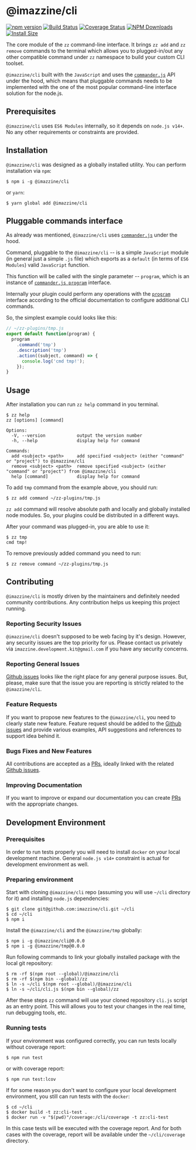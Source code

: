 # @imazzine/cli

[![npm version](https://img.shields.io/npm/v/@imazzine/cli)](https://www.npmjs.com/package/@imazzine/cli)
[![Build Status](https://travis-ci.com/imazzine/cli.svg?branch=master)](https://travis-ci.com/imazzine/cli)
[![Coverage Status](https://coveralls.io/repos/github/imazzine/cli/badge.svg?branch=master)](https://coveralls.io/github/imazzine/cli?branch=master)
[![NPM Downloads](https://img.shields.io/npm/dm/@imazzine/cli.svg?style=flat)](https://npmcharts.com/compare/@imazzine/cli?minimal=true)
[![Install Size](https://packagephobia.now.sh/badge?p=@imazzine/cli)](https://packagephobia.now.sh/result?p=@imazzine/cli)

The core module of the `zz` command-line interface. It brings `zz add` and `zz remove` commands to the terminal which allows you to plugged-in/out any other compatible command under `zz` namespace to build your custom CLI toolset.

`@imazzine/cli` built with the `JavaScript` and uses the [`commander.js`](https://github.com/tj/commander.js/blob/master/Readme.md) API under the hood, which means that pluggable commands needs to be implemented with the one of the most popular command-line interface solution for the node.js.

## Prerequisites

`@imazzine/cli` uses `ES6 Modules` internally, so it depends on `node.js v14+`. No any other requirements or constraints are provided.

## Installation

`@imazzine/cli` was designed as a globally installed utility. You can perform installation via `npm`:

```
$ npm i -g @imazzine/cli
```

or `yarn`:

```
$ yarn global add @imazzine/cli
```

## Pluggable commands interface

As already was mentioned, `@imazzine/cli` uses [`commander.js`](https://github.com/tj/commander.js/blob/master/Readme.md) under the hood.

Command, pluggable to the `@imazzine/cli` -- is a simple `JavaScript` module (in general just a simple `.js` file) which exports as a `default` (in terms of `ES6 Modules`) valid `JavaScript` function.

This function will be called with the single parameter -- `program`, which is an instance of [`commander.js program`](https://github.com/tj/commander.js/blob/master/Readme.md#declaring-program-variable) interface.

Internally your plugin could perform any operations with the [`program`](https://github.com/tj/commander.js/blob/master/Readme.md#declaring-program-variable) interface according to the official documentation to configure additional CLI commands.

So, the simplest example could looks like this:

```javascript
// ~/zz-plugins/tmp.js
export default function(program) {
  program
    .command('tmp')
    .description('tmp')
    .action((subject, command) => {
      console.log('cmd tmp!');
    });
}
```

## Usage

After installation you can run `zz help` command in you terminal.

```
$ zz help
zz [options] [command]

Options:
  -V, --version            output the version number
  -h, --help               display help for command

Commands:
  add <subject> <path>     add specified <subject> (either "command" or "project") to @imazzine/cli
  remove <subject> <path>  remove specified <subject> (either "command" or "project") from @imazzine/cli
  help [command]           display help for command
```

To add `tmp` command from the example above, you should run:

```
$ zz add command ~/zz-plugins/tmp.js
```

`zz add` command will resolve absolute path and locally and globally installed node modules. So, your plugins could be distributed in a different ways.

After your command was plugged-in, you are able to use it:

```
$ zz tmp
cmd tmp!
```

To remove previously added command you need to run:

```
$ zz remove command ~/zz-plugins/tmp.js
```

## Contributing

`@imazzine/cli` is mostly driven by the maintainers and definitely needed community contributions. Any contribution helps us keeping this project running.

### Reporting Security Issues

`@imazzine/cli` doesn't supposed to be web facing by it's design. However, any security issues are the top priority for us. Please contact us privately via `imazzine.development.kit@gmail.com` if you have any security concerns.

### Reporting General Issues

[Github issues](https://github.com/imazzine/cli/issues) looks like the right place for any general purpose issues. But, please, make sure that the issue you are reporting is strictly related to the `@imazzine/cli`.

### Feature Requests

If you want to propose new features to the `@imazzine/cli`, you need to clearly state new feature. Feature request should be added to the [Github issues](https://github.com/imazzine/cli/issues) and provide various examples, API suggestions and references to support idea behind it.

### Bugs Fixes and New Features

All contributions are accepted as a [PRs](https://github.com/imazzine/cli/pulls), ideally linked with the related [Github issues](https://github.com/imazzine/cli/issues).

### Improving Documentation

If you want to improve or expand our documentation you can create [PRs](https://github.com/imazzine/cli/pulls) with the appropriate changes.

## Development Environment

### Prerequisites

In order to run tests properly you will need to install `docker` on your local development machine. General `node.js v14+` constraint is actual for development environment as well.

### Preparing environment

Start with cloning `@imazzine/cli` repo (assuming you will use `~/cli` directory for it) and installing `node.js` dependencies:

```
$ git clone git@github.com:imazzine/cli.git ~/cli
$ cd ~/cli
$ npm i
```

Install the `@imazzine/cli` and the `@imazzine/tmp` globally:

```
$ npm i -g @imazzine/cli@0.0.0
$ npm i -g @imazzine/tmp@0.0.0
```

Run following commands to link your globally installed package with the local git repository:

```
$ rm -rf $(npm root --global)/@imazzine/cli
$ rm -rf $(npm bin --global)/zz
$ ln -s ~/cli $(npm root --global)/@imazzine/cli
$ ln -s ~/cli/cli.js $(npm bin --global)/zz
```

After these steps `zz` command will use your cloned repository `cli.js` script as an entry point. This will allows you to test your changes in the real time, run debugging tools, etc.

### Running tests

If your environment was configured correctly, you can run tests locally without coverage report:

```
$ npm run test
```

or with coverage report:

```
$ npm run test:lcov
```

If for some reason you don't want to configure your local development environment, you still can run tests with the `docker`:

```
$ cd ~/cli
$ docker build -t zz:cli-test .
$ docker run -v "$(pwd)"/coverage:/cli/coverage -t zz:cli-test
```

In this case tests will be executed with the coverage report. And for both cases with the coverage, report will be available under the `~/cli/coverage` directory.
